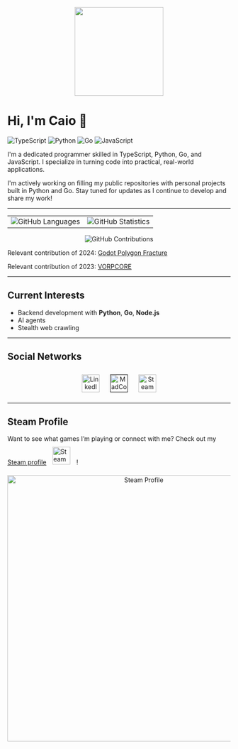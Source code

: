 <div align="center">
<p target="center">
    <img src="https://kingdomoutpost.org/wp-content/uploads/2024/05/1818e-2.png" style="width:200px;"/>
</p>
</div>

# Hi, I'm Caio 👋

![TypeScript](https://img.shields.io/badge/-TypeScript-007ACC?style=flat-square&logo=typescript&logoColor=white) 
![Python](https://img.shields.io/badge/-Python-3776AB?style=flat-square&logo=python&logoColor=white) 
![Go](https://img.shields.io/badge/-Go-00ADD8?style=flat-square&logo=go&logoColor=white) 
![JavaScript](https://img.shields.io/badge/-JavaScript-F7DF1E?style=flat-square&logo=javascript&logoColor=black)

I'm a dedicated programmer skilled in TypeScript, Python, Go, and JavaScript. I specialize in turning code into practical, real-world applications.

I'm actively working on filling my public repositories with personal projects built in Python and Go. Stay tuned for updates as I continue to develop and share my work!

---

<div align="center">
  <table>
    <tr>
      <td valign="top">
        <img src="https://github-readme-stats.vercel.app/api/top-langs/?username=olixis&layout=compact&count_private=true" alt="GitHub Languages" />
      </td>
      <td valign="top">
        <img src="https://github-readme-stats.vercel.app/api/?username=olixis&count_private=true&show_icons=true" alt="GitHub Statistics" />
      </td>
    </tr>
  </table>
</div>

<div align="center">
  <img src="https://github-readme-streak-stats.herokuapp.com/?user=olixis&hide_border=true" alt="GitHub Contributions" />
</div>

Relevant contribution of 2024:
[Godot Polygon Fracture](https://github.com/SoloByte/godot-polygon2d-fracture/releases/tag/v2.0.0)

Relevant contribution of 2023:
[VORPCORE](https://github.com/VORPCORE/vorp_utils/pull/7)

---

## Current Interests

- Backend development with **Python**, **Go**, **Node.js**
- AI agents
- Stealth web crawling

---


<!-- Social Networks -->
<h2>
 Social Networks
</h2>

<p align="center">
    <a
        style="all: unset;"
        target="_blank"
        href="https://www.linkedin.com/in/caiongfontes/">
        <img style="padding: 10px" title="LinkedIn" alt="LinkedIn" width="40px" src="https://i.imgur.com/4qOCXGz.png">
    </a>
    <a
        style="all: unset;"
        target="_blank"
        href="">
        <img style="padding: 10px" title="MadCorvo#2718" alt="MadCorvo#2718" width="40px" src="https://i.imgur.com/WuqAV26.png">
    </a>
    <a
        style="all: unset;"
        target="_blank"
        href="https://steamcommunity.com/id/madcorvo/">
        <img style="padding: 10px" title="Steam" alt="Steam" width="40px" src="https://i.imgur.com/3qObil8.png">
    </a>
</p>


---

## Steam Profile

Want to see what games I’m playing or connect with me? Check out my [Steam profile](https://steamcommunity.com/id/madcorvo/)    <a
        style="all: unset;"
        target="_blank"
        href="https://steamcommunity.com/id/madcorvo/">
        <img style="padding: 10px" title="Steam" alt="Steam" width="40px" src="https://i.imgur.com/3qObil8.png">
    </a>!

<div align="center">
  <img src="https://shared.fastly.steamstatic.com/social_sharing/replay2024/a060cb01a80b9397160c8a98be34f97825f8f2e1.png" alt="Steam Profile" style="width:600px;" />
</div>
